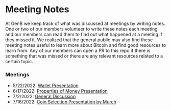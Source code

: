 # Meeting Notes

At GenB we keep track of what was discussed at meetings by writing notes. One or two of our members volunteer to write these notes each meeting and our members can read them to find out what happened at a meeting if they missed it. We realized that the general public may also find these meeting notes useful to learn more about Bitcoin and find good resources to learn from. Any of our members can open a PR to this repo if there is something that was missed or there are any relevant resources related to a certain topic.

### Meetings

- 5/22/2022: [Wallet Presentation](https://github.com/GenerationBitcoin/meeting_notes/blob/master/may_22_2022.md)
- 6/17/2022: [Properties of Money Presentation](https://github.com/GenerationBitcoin/meeting_notes/blob/master/june_17_2022.md)
- 7/2/2022: [General Discussion](https://github.com/GenerationBitcoin/meeting_notes/blob/master/july_2_2022.md)
- 7/16/2022: [Coin Selection Presentation by Murch](https://github.com/GenerationBitcoin/meeting_notes/blob/master/july_16_2022.md)
